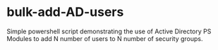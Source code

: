 # bulk-add-AD-users
Simple powershell script demonstrating the use of Active Directory PS Modules to add N number of users to N number of security groups.
